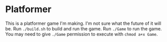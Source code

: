 # Platformer

This is a platformer game I'm making. I'm not sure what the future of it will be.
Run `./build.sh` to build and run the game. Run `./Game` to run the game.
You may need to give `./Game` permission to execute with `chmod a+x Game`.